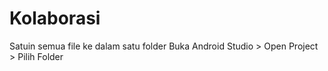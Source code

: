 # Kolaborasi
Satuin semua file ke dalam satu folder
Buka Android Studio > Open Project > Pilih Folder 
